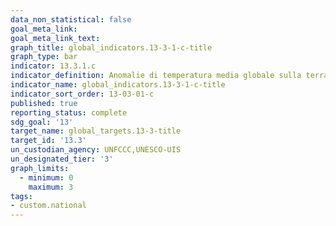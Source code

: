 ```yaml
---
data_non_statistical: false
goal_meta_link:
goal_meta_link_text:
graph_title: global_indicators.13-3-1-c-title
graph_type: bar
indicator: 13.3.1.c
indicator_definition: Anomalie di temperatura media globale sulla terraferma e in Italia, rispetto ai valori climatologici normali 1961-1990
indicator_name: global_indicators.13-3-1-c-title
indicator_sort_order: 13-03-01-c
published: true
reporting_status: complete
sdg_goal: '13'
target_name: global_targets.13-3-title
target_id: '13.3'
un_custodian_agency: UNFCCC,UNESCO-UIS
un_designated_tier: '3'
graph_limits:
  - minimum: 0
    maximum: 3
tags:
- custom.national
---
```

